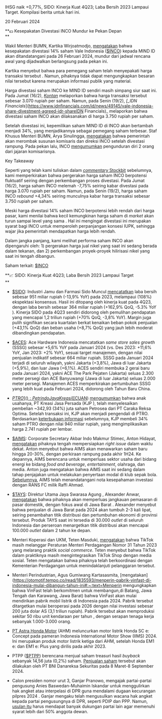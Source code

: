 IHSG naik +0,77%, SIDO: Kinerja Kuat 4Q23; Laba Bersih 2023 Lampaui Target. Kompilasi berita untuk hari ini.

20 Februari 2024

**💵 Kesepakatan Divestasi INCO Mundur ke Pekan Depan  
**

Wakil Menteri BUMN, Kartika Wirjoatmodjo, [mengatakan](https://www.cnbcindonesia.com/market/20240220072939-17-515851/wamen-bumn-kesepakatan-divestasi-saham-vale-diteken-26-februari-2024) bahwa kesepakatan divestasi 14% saham Vale Indonesia ([$INCO]()) kepada MIND ID akan ditandatangani pada 26 Februari 2024, mundur dari jadwal rencana awal yang dijadwalkan berlangsung pada pekan ini.

Kartika menyebut bahwa para pemegang saham telah menyepakati harga transaksi tersebut . Namun, pihaknya tidak dapat mengungkapkan besaran nilai tersebut karena merupakan informasi publik yang material.

Harga divestasi saham INCO ke MIND ID sendiri masih simpang siur saat ini. Pada Jumat (16/2), _[Kontan](https://insight.kontan.co.id/news/harga-divestasi-saham-vale-indonesia-inco-disepakati-rp-3070-per-saham)_ melaporkan bahwa harga transaksi tersebut sebesar 3.070 rupiah per saham. Namun, pada Senin (19/2), _[\_IDN Financials_](https://www.idnfinancials.com/id/news/49145/vale-indonesia-share-divestment-agreed-idr-shareIDN Financials)\_ melaporkan bahwa divestasi saham INCO akan dilaksanakan di harga 3.750 rupiah per saham.

Setelah divestasi ini, kepemilikan saham MIND ID di INCO akan bertambah menjadi 34%, yang menjadikannya sebagai pemegang saham terbesar. Staf Khusus Menteri BUMN, Arya Sinulingga, [mengatakan](https://market.bisnis.com/read/20240219/192/1742233/kesepakatan-divestasi-saham-vale-inco-diteken-26-februari-2024) bahwa pemerintah akan merombak susunan komisaris dan direksi INCO setelah divestasi rampung. Pada pekan lalu, INCO [mengumumkan](https://www.idx.co.id/StaticData/NewsAndAnnouncement/ANNOUNCEMENTSTOCK/From_EREP/202402/03d7c73c93_e1ab5f2a44.pdf) pengunduran diri 2 orang dari jajaran komisarisnya.

Key Takeaway

Seperti yang telah kami tuliskan dalam [_commentary_ Stockbit](https://stockbit.com/post/13909145) sebelumnya, kami memperkirakan bahwa pergerakan harga saham INCO berpotensi fluktuatif seiring dengan perkembangan proses divestasi. Pada Jumat (16/2), harga saham INCO melemah -7,75% seiring kabar divestasi pada harga 3.070 rupiah per saham. Namun, pada Senin (19/2), harga saham INCO _rebound_ +4,34% seiring munculnya kabar harga transaksi sebesar 3.750 rupiah per saham.

Meski harga divestasi 14% saham INCO berpotensi lebih rendah dari harga pasar, kami menilai bahwa kecil kemungkinan harga saham di _market_ akan turun sampai level yang sama . Hal ini mengingat divestasi ini merupakan syarat bagi INCO untuk memperoleh perpanjangan konsesi IUPK, sehingga wajar jika pemerintah mendapatkan harga lebih rendah.

Dalam jangka panjang, kami melihat performa saham INCO akan dipengaruhi oleh: 1) pergerakan harga jual nikel yang saat ini sedang berada dalam tekanan, dan 2) perkembangan proyek-proyek hilirisasi nikel yang saat ini tengah dibangun.

Saham terkait: [$INCO]()

**📈 SIDO: Kinerja Kuat 4Q23; Laba Bersih 2023 Lampaui Target  
**

- [$SIDO](): Industri Jamu dan Farmasi Sido Muncul [mencatatkan](https://www.idx.co.id/StaticData/NewsAndAnnouncement/ANNOUNCEMENTSTOCK/From_EREP/202402/9846a032ec_cd3cf53f61.pdf) laba bersih sebesar 951 miliar rupiah (\-13,9% YoY) pada 2023, melampaui (108%) ekspektasi konsensus. Hasil ini ditopang oleh kinerja kuat pada 4Q23, dengan laba bersih sebesar 364 miliar rupiah (+162,9% QoQ, -5.3% YoY ). Kinerja SIDO pada 4Q23 sendiri didorong oleh pemulihan pendapatan yang mencapai 1,2 triliun rupiah (+70% QoQ, -3,8% YoY). Margin juga pulih signifikan secara kuartalan berkat kenaikan beban pokok penjualan (+43,1% QoQ) dan beban usaha (+8,7% QoQ) yang jauh lebih moderat dibandingkan pendapatan.
- [$ACES](): Ace Hardware Indonesia mencatatkan _same store sales growth_ (SSSG) sebesar +5,6% YoY pada Januari 2024 (vs. Des 2023: +11,6% YoY, Jan 2023: +2% YoY), sesuai target manajemen, dengan nilai penjualan indikatif sebesar 664 miliar rupiah. SSSG pada Januari 2024 terjadi di seluruh wilayah, yakni Jakarta (+3,8%), Jawa di luar Jakarta (+5,9%), dan luar Jawa (+6,1%). ACES sendiri membuka 2 gerai baru pada Januari 2024, yakni ACE The Park Pejaten (Jakarta) seluas 2.300 meter persegi dan ACE Banyuwangi (Jawa di luar Jakarta) seluas 2.000 meter persegi. Manajemen ACES memperkirakan pertumbuhan SSSG yang lebih kuat pada Februari 2024, didorong oleh Tahun Baru China.
- [$PTRO](): Petrindo Jaya Kreasi ([$CUAN]()) [mengumumkan](https://www.idx.co.id/StaticData/NewsAndAnnouncement/ANNOUNCEMENTSTOCK/From_EREP/202402/ef157a311a_a0cf570675.pdf) bahwa anak usahanya, PT Kreasi Jasa Persada (KJP ), telah menyelesaikan pembelian ~342,93 (34%) juta saham Petrosea dari PT Caraka Reksa Optima. Setelah transaksi ini, KJP akan menjadi pengendali di PTRO. Berdasarkan [keterbukaan informasi](https://www.idx.co.id/StaticData/NewsAndAnnouncement/ANNOUNCEMENTSTOCK/From_EREP/202401/bc48fc4562_608d93fa05.pdf) sebelumnya, KJP membeli 34% saham PTRO dengan nilai 940 miliar rupiah, yang mengimplikasikan harga 2.741 rupiah per lembar.
- [$AIMS](): Corporate Secretary Akbar Indo Makmur Stimec, Anton Hidayat, [mengatakan](https://market.bisnis.com/read/20240220/192/1742366/aims-siapkan-rencana-rights-issue-hingga-tanam-modal-di-rans-fc) pihaknya tengah mempersiapkan _right issue_ dalam waktu dekat. Anton menyebut bahwa AIMS akan menawarkan saham baru hingga 20-30%, dengan perkiraan rampung pada akhir 1H24. Ke depannya, AIMS berencana untuk memperluas sektor usaha dari bidang energi ke bidang _food and beverage_, _entertainment_, olahraga, dan media. Anton juga mengatakan bahwa AIMS saat ini sedang dalam tahap penjajakan untuk melakukan penyertaan modal di klub sepak bola. [Sebelumnya](https://www.idx.co.id/StaticData/NewsAndAnnouncement/ANNOUNCEMENTSTOCK/From_EREP/202312/7ebc54b0eb_cb4b7eac55.pdf), AIMS telah menandatangani nota kesepahaman investasi dengan RANS FC milik Raffi Ahmad.
- [$TAYS](): Direktur Utama Jaya Swarasa Agung , Alexander Anwar, [mengatakan](https://insight.kontan.co.id/news/tays-perluas-pemasaran-produk-di-jawa-barat) bahwa pihaknya akan memperluas jangkauan pemasaran di pasar domestik, dengan fokus awal di Jawa Barat . Alexander menyebut bahwa penjualan di Jawa Barat pada 2024 akan tumbuh 2-3 kali lipat, seiring penambahan titik distribusi dan pertumbuhan ekonomi di provinsi tersebut. Produk TAYS saat ini tersedia di 30.000 _outlet_ di seluruh Indonesia dan perseroan menargetkan titik distribusi akan mencapai 100.000 _outlet_ dalam 2 tahun ke depan.

- Menteri Koperasi dan UKM, Teten Masduki, [mengatakan](https://bisnis.tempo.co/read/1835471/teten-sebut-tiktok-masih-langgar-aturan-praktiknya-tiktok-shop-terintegrasi-dengan-medsos) bahwa TikTok masih melanggar Peraturan Menteri Perdagangan Nomor 31 Tahun 2023 yang melarang praktik _social commerce_. Teten menyebut bahwa TikTok dalam praktiknya masih mengintegrasikan TikTok Shop dengan media sosial. Teten mengatakan bahwa pihaknya telah berkoordinasi dengan Kementerian Perdagangan untuk menindaklanjuti pelanggaran tersebut.
- Menteri Perindustrian, Agus Gumiwang Kartasasmita, [mengatakan](https://otomotif.tempo.co/read/1835593/menperin-pabrik-vinfast-di-indonesia-mulai-dibangun-tahun-ini#:~:text=Menperin mengungkapkan bahwa VinFast telah berkomitmen untuk membangun,di Batang, Jawa Tengah dan Karawang, Jawa Barat) bahwa VinFast akan mulai mendirikan pabrik mobil listrik di Indonesia pada 2024. Pabrik tersebut ditargetkan mulai beroperasi pada 2026 dengan nilai investasi sebesar 200 juta dolar AS (3,1 triliun rupiah). Pabrik tersebut akan memproduksi sekitar 50 ribu unit kendaraan per tahun , dengan serapan tenaga kerja sebanyak 1.000-3.000 orang.
- [PT Astra Honda Motor](https://investor.id/business/354175/ahm-genjot-penjualan-molis) (AHM) meluncurkan motor listrik Honda SC e: Concept pada pameran Indonesia International Motor Show (IIMS) 2024. Ini merupakan produk motor listrik ketiga dari AHM, setelah Honda EM1 e: dan EM1 e: Plus yang dirilis pada akhir 2023.
- PTPP ([$PTPP]()) berencana menjual saham treasuri hasil _buyback_ sebanyak 14,56 juta (0,2%) saham. [Penjualan saham](https://www.idx.co.id/StaticData/NewsAndAnnouncement/ANNOUNCEMENTSTOCK/From_EREP/202402/b2486afe6e_5274f43fde.pdf) tersebut akan dilakukan oleh PT BNI Danareksa Sekuritas pada 8 Maret-8 September 2024.
- Calon presiden nomor urut 3, Ganjar Pranowo, mengajak partai-partai pengusung Anies Baswedan-Muhaimin Iskandar untuk menggulirkan hak angket atau interpelasi di DPR guna mendalami dugaan kecurangan pilpres 2024 . Ganjar mengaku telah mengusulkan wacana hak angket kepada partai pengusungnya di DPR, seperti PDIP dan PPP. Namun, [usulan itu](https://www.cnnindonesia.com/nasional/20240219200249-617-1064727/ganjar-ajak-koalisi-anies-pakai-hak-angket-dpr-usut-kecurangan-pemilu) harus mendapat banyak dukungan partai lain agar memenuhi syarat lebih dari 50% anggota dewan.

